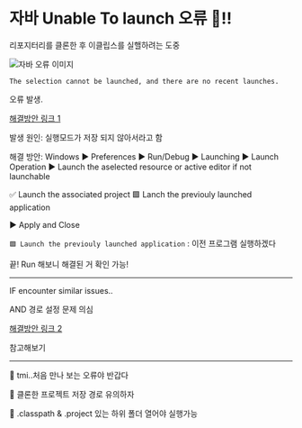 # 자바 Unable To launch 오류 🤖‼️

리포지터리를 클론한 후 이클립스를 실핼하려는 도중

![자바 오류 이미지](C:\TIL\How-to\How_to_solve_UnableToLaunch_Java.assets\image-20220611003844481.png)

`The selection cannot be launched, and there are no recent launches.`

오류 발생.

[해결방안 링크 1](https://mozi.tistory.com/554)

발생 원인: 실행모드가 저장 되지 않아서라고 함

해결 방안: Windows ▶️ Preferences ▶️ Run/Debug ▶️ Launching
▶️ Launch Operation ▶️ Launch the aselected resource or active editor if not launchable

✅ Launch the associated project
🟩 Lanch the previouly launched application

▶️ Apply and Close

`🟩 Launch the previouly launched application`
: 이전 프로그램 실행하겠다

끝! Run 해보니 해결된 거 확인 가능!

---

IF encounter similar issues..

AND 경로 설정 문제 의심

[해결방안 링크 2](https://it-learn.tistory.com/16)

참고해보기

---

🥕 tmi..처음 만나 보는 오류야 반갑다

🥑 클론한 프로젝트 저장 경로 유의하자

🥔 .classpath & .project 있는 하위 폴더 열어야 실행가능
